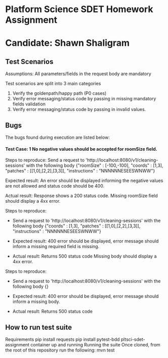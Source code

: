 # Platform Science SDET Homework Assignment

Candidate: Shawn Shaligram 
==========================================

## Test Scenarios

Assumptions: All parameters/fields in the request body are mandatory

Test scenarios are split into 3 main categories
1. Verify the goldenpath/happy path (P0 cases)
2. Verify error messaging/status code by passing in missing mandatory fields validation
3. Verify error messaging/status code by passing in invalid values.

## Bugs
The bugs found during execution are listed below:

#### Test Case: 1 No negative values should be accepted for roomSize field.

Steps to reproduce:
Send a request to 'http://localhost:8080/v1/cleaning-sessions' with the following body
{"roomSize" : [-100,-100], "coords" : [1,3], "patches" : [[1,0],[2,2],[3,3]], "instructions" : "NNNNNNESEESWNWW"}

Expected result:
An error should be displayed informing the negative values are not allowed and status code should be 400.

Actual result:
Response shows a 200 status code.
Missing roomSize field should display a 4xx error.

Steps to reproduce:
- Send a request to 'http://localhost:8080/v1/cleaning-sessions' with the following body
{"coords" : [1,3], "patches" : [[1,0],[2,2],[3,3]], "instructions" : "NNNNNNESEESWNWW"}

- Expected result:
400 error should be displayed, error message should inform a missing required field is missing.

- Actual result:
Returns 500 status code 
Missing body should display a 4xx error.

Steps to reproduce:
- Send a request to 'http://localhost:8080/v1/cleaning-sessions' with the following body
{}

- Expected result:
400 error should be displayed, error message should inform a missing body.

- Actual result:
Returns 500 status code 

## How to run test suite
Requirements
pip install requests
pip install pytest-bdd
pltsci-sdet-assignment container up and running
Running the suite
Once cloned, from the root of this repository run the following: mvn test